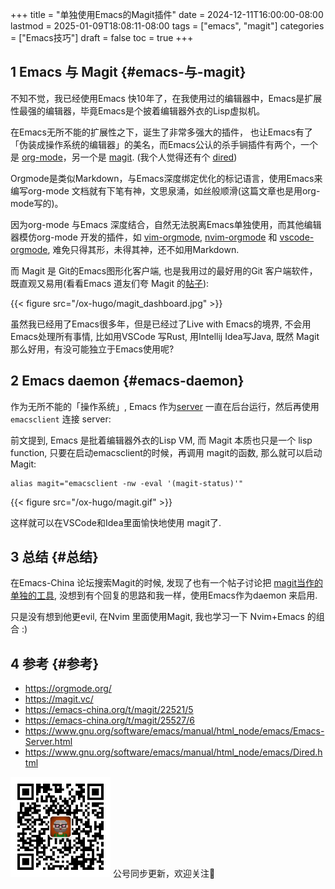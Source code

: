 +++
title = "单独使用Emacs的Magit插件"
date = 2024-12-11T16:00:00-08:00
lastmod = 2025-01-09T18:08:11-08:00
tags = ["emacs", "magit"]
categories = ["Emacs技巧"]
draft = false
toc = true
+++

## <span class="section-num">1</span> Emacs 与 Magit {#emacs-与-magit}

不知不觉，我已经使用Emacs 快10年了，在我使用过的编辑器中，Emacs是扩展性最强的编辑器，毕竟Emacs是个披着编辑器外衣的Lisp虚拟机。

在Emacs无所不能的扩展性之下，诞生了非常多强大的插件，
也让Emacs有了「伪装成操作系统的编辑器」的美名，而Emacs公认的杀手锏插件有两个，一个是 [org-mode](https://orgmode.org/)，另一个是 [magit](https://magit.vc/). (我个人觉得还有个 [dired](https://www.gnu.org/software/emacs/manual/html_node/emacs/Dired.html))

Orgmode是类似Markdown，与Emacs深度绑定优化的标记语言，使用Emacs来编写org-mode 文档就有下笔有神，文思泉涌，如丝般顺滑(这篇文章也是用org-mode写的)。

因为org-mode 与Emacs 深度结合，自然无法脱离Emacs单独使用，而其他编辑器模仿org-mode 开发的插件，如 [vim-orgmode](https://github.com/jceb/vim-orgmode), [nvim-orgmode](https://github.com/nvim-orgmode/orgmode) 和 [vscode-orgmode](https://github.com/vscode-org-mode/vscode-org-mode), 难免只得其形，未得其神，还不如用Markdown.

而 Magit 是 Git的Emacs图形化客户端, 也是我用过的最好用的Git 客户端软件，既直观又易用(看看Emacs 道友们夸 Magit 的[帖子](https://emacs-china.org/t/magit/22521/5)):

{{< figure src="/ox-hugo/magit_dashboard.jpg" >}}

虽然我已经用了Emacs很多年，但是已经过了Live with Emacs的境界, 不会用Emacs处理所有事情, 比如用VSCode 写Rust, 用Intellij Idea写Java, 既然 Magit 那么好用，有没可能独立于Emacs使用呢?


## <span class="section-num">2</span> Emacs daemon {#emacs-daemon}

作为无所不能的「操作系统」, Emacs 作为[server](https://www.gnu.org/software/emacs/manual/html_node/emacs/Emacs-Server.html) 一直在后台运行，然后再使用 `emacsclient` 连接 server:

前文提到, Emacs 是批着编辑器外衣的Lisp VM, 而 Magit 本质也只是一个 lisp function, 只要在启动emacsclient的时候，再调用 magit的函数, 那么就可以启动 Magit:

```shell
alias magit="emacsclient -nw -eval '(magit-status)'"
```

{{< figure src="/ox-hugo/magit.gif" >}}

这样就可以在VSCode和Idea里面愉快地使用 magit了.


## <span class="section-num">3</span> 总结 {#总结}

在Emacs-China 论坛搜索Magit的时候, 发现了也有一个帖子讨论把 [magit当作的单独的工具](https://emacs-china.org/t/magit/25527/6), 没想到有个回复的思路和我一样，使用Emacs作为daemon 来启用.

只是没有想到他更evil, 在Nvim 里面使用Magit, 我也学习一下 Nvim+Emacs 的组合 :)


## <span class="section-num">4</span> 参考 {#参考}

-   <https://orgmode.org/>
-   <https://magit.vc/>
-   <https://emacs-china.org/t/magit/22521/5>
-   <https://emacs-china.org/t/magit/25527/6>
-   <https://www.gnu.org/software/emacs/manual/html_node/emacs/Emacs-Server.html>
-   <https://www.gnu.org/software/emacs/manual/html_node/emacs/Dired.html>

<div center class="qr-container">
<img src="/ox-hugo/qrcode_gh_e06d750e626f_1.jpg" alt="qrcode_gh_e06d750e626f_1.jpg" width="160px" height="160px" center="t" class="qr-container" />
公号同步更新，欢迎关注👻
</div>

